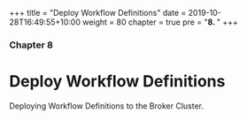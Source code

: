+++
title = "Deploy Workflow Definitions"
date = 2019-10-28T16:49:55+10:00
weight = 80
chapter = true
pre = "<b>8. </b>"
+++

### Chapter 8

# Deploy Workflow Definitions

Deploying Workflow Definitions to the Broker Cluster.
